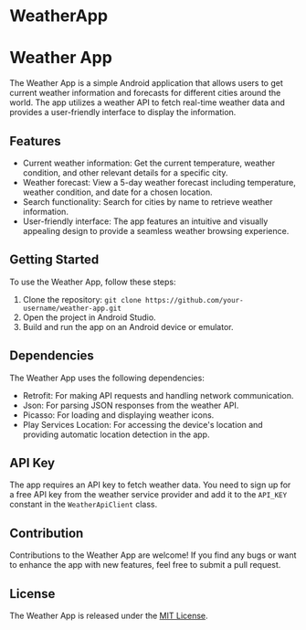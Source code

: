 # WeatherApp
# Weather App

The Weather App is a simple Android application that allows users to get current weather information and forecasts for different cities around the world. The app utilizes a weather API to fetch real-time weather data and provides a user-friendly interface to display the information.

## Features

- Current weather information: Get the current temperature, weather condition, and other relevant details for a specific city.
- Weather forecast: View a 5-day weather forecast including temperature, weather condition, and date for a chosen location.
- Search functionality: Search for cities by name to retrieve weather information.
- User-friendly interface: The app features an intuitive and visually appealing design to provide a seamless weather browsing experience.


## Getting Started

To use the Weather App, follow these steps:

1. Clone the repository: `git clone https://github.com/your-username/weather-app.git`
2. Open the project in Android Studio.
3. Build and run the app on an Android device or emulator.

## Dependencies

The Weather App uses the following dependencies:

- Retrofit: For making API requests and handling network communication.
- Json: For parsing JSON responses from the weather API.
- Picasso: For loading and displaying weather icons.
- Play Services Location: For accessing the device's location and providing automatic location detection in the app.

## API Key

The app requires an API key to fetch weather data. You need to sign up for a free API key from the weather service provider and add it to the `API_KEY` constant in the `WeatherApiClient` class.

## Contribution

Contributions to the Weather App are welcome! If you find any bugs or want to enhance the app with new features, feel free to submit a pull request.

## License

The Weather App is released under the [MIT License](LICENSE).

